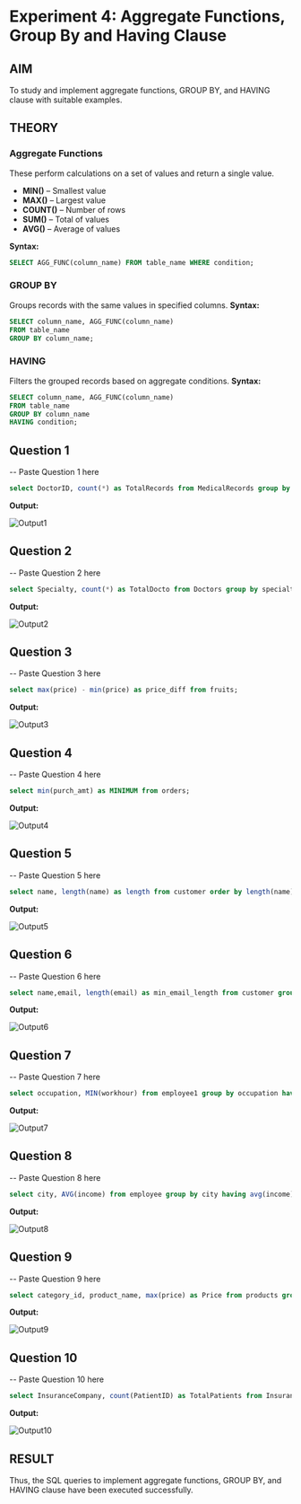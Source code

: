# Experiment 4: Aggregate Functions, Group By and Having Clause

## AIM
To study and implement aggregate functions, GROUP BY, and HAVING clause with suitable examples.

## THEORY

### Aggregate Functions
These perform calculations on a set of values and return a single value.

- **MIN()** – Smallest value  
- **MAX()** – Largest value  
- **COUNT()** – Number of rows  
- **SUM()** – Total of values  
- **AVG()** – Average of values

**Syntax:**
```sql
SELECT AGG_FUNC(column_name) FROM table_name WHERE condition;
```
### GROUP BY
Groups records with the same values in specified columns.
**Syntax:**
```sql
SELECT column_name, AGG_FUNC(column_name)
FROM table_name
GROUP BY column_name;
```
### HAVING
Filters the grouped records based on aggregate conditions.
**Syntax:**
```sql
SELECT column_name, AGG_FUNC(column_name)
FROM table_name
GROUP BY column_name
HAVING condition;
```

**Question 1**
--
-- Paste Question 1 here

```sql
select DoctorID, count(*) as TotalRecords from MedicalRecords group by DoctorID;
```

**Output:**

![Output1](output.png)

**Question 2**
---
-- Paste Question 2 here

```sql
select Specialty, count(*) as TotalDocto from Doctors group by specialty;
```

**Output:**

![Output2](output.png)

**Question 3**
---
-- Paste Question 3 here

```sql
select max(price) - min(price) as price_diff from fruits;
```

**Output:**

![Output3](output.png)

**Question 4**
---
-- Paste Question 4 here

```sql
select min(purch_amt) as MINIMUM from orders;
```

**Output:**

![Output4](output.png)

**Question 5**
---
-- Paste Question 5 here

```sql
select name, length(name) as length from customer order by length(name) desc limit 1;
```

**Output:**

![Output5](output.png)

**Question 6**
---
-- Paste Question 6 here

```sql
select name,email, length(email) as min_email_length from customer group by length(email) limit 1;
```

**Output:**

![Output6](output.png)

**Question 7**
---
-- Paste Question 7 here

```sql
select occupation, MIN(workhour) from employee1 group by occupation having MIN(workhour) > 8;
```

**Output:**

![Output7](output.png)

**Question 8**
---
-- Paste Question 8 here

```sql
select city, AVG(income) from employee group by city having avg(income) > 500000;
```

**Output:**

![Output8](output.png)

**Question 9**
---
-- Paste Question 9 here

```sql
select category_id, product_name, max(price) as Price from products group by category_id having max(price) > 15;
```

**Output:**

![Output9](output.png)

**Question 10**
---
-- Paste Question 10 here

```sql
select InsuranceCompany, count(PatientID) as TotalPatients from Insurance group by InsuranceCompany;
```

**Output:**

![Output10](output.png)


## RESULT
Thus, the SQL queries to implement aggregate functions, GROUP BY, and HAVING clause have been executed successfully.
